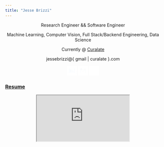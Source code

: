 ```yaml
---
title: "Jesse Brizzi"
---
```


<section id="text">
    <center>
        <p> Research Engineer && Software Engineer</p>
        <p>Machine Learning, Computer Vision, Full Stack/Backend Engineering, Data Science</p>
        <p>Currently @ <a href="https://www.curalate.com/" target="_blank">Curalate</a></p>
        <p>jessebrizzi@{ gmail | curalate }.com</p>
    </center>
    <div>
        <center>
            <a href="https://www.linkedin.com/pub/jesse-brizzi/80/50a/779" target="_blank" ><img src="/images/linkedin-icon.png" alt="linkedin link"></a>
            <a href="https://instagram.com/j3553b" target="_blank" ><img src="/images/instagram-icon.png" alt="instagram link"></a>
            <a href="https://www.github.com/jessebrizzi" target="_blank" ><img src="/images/github-icon.png" alt="github link"></a>
        </center>
    </div>
    <div>
        <h3><a href="/pdf/JesseBrizziResume.pdf">Resume</a></h3>
        <center>
             <iframe src="https://drive.google.com/file/d/{{ site.google-drive-resume-file-id }}/preview" id="resume"></iframe>
        </center>
    </div>
</section>
